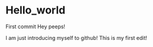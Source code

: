 # Hello_world
First commit
Hey peeps!

I am just introducing myself to github!
This is my first edit!
